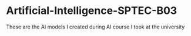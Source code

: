 # Artificial-Intelligence-SPTEC-B03
These are the AI models I created during AI course I took at the university
